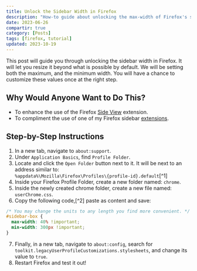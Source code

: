 ```yaml
---
title: Unlock the Sidebar Width in Firefox
description: "How-to guide about unlocking the max-width of Firefox's sidebar. Doing so net's you a better experience when using extensions within the sidebar."
date: 2023-06-26
compartir: true
category: [Posts]
tags: [firefox, tutorial]
updated: 2023-10-19
---
```


This post will guide you through unlocking the sidebar width in Firefox. It will let you resize it beyond what is possible by default. We will be setting both the maximum, and the minimum width. You will have a chance to customize these values once at the right step.

## Why Would Anyone Want to Do This?

* To enhance the use of the Firefox [Side View](https://addons.mozilla.org/en-US/firefox/addon/side-view/) extension.
* To compliment the use of one of my Firefox sidebar [extensions](https://addons.mozilla.org/en-US/firefox/user/17772574/).

## Step-by-Step Instructions

1. In a new tab, navigate to `about:support`.
2. Under `Application Basics`, find `Profile Folder`.
3. Locate and click the `Open Folder` button next to it. It will be next to an address similar to:  
`%appdata%\Mozilla\Firefox\Profiles\{profile-id}.default`[^1]
4. Inside your Firefox Profile Folder, create a new folder named: `chrome`.
5. Inside the newly created chrome folder, create a new file named: `userChrome.css`.
6. Copy the following code,[^2] paste as content and save:

```css
/* You may change the units to any length you find more convenient. */
#sidebar-box {
  max-width: 40% !important;
  min-width: 300px !important;
}
```

7. Finally, in a new tab, navigate to `about:config`, search for `toolkit.legacyUserProfileCustomizations.stylesheets`, and change its value to `true`.
8. Restart Firefox and test it out!
